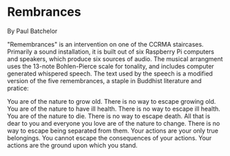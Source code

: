 # Rembrances

By Paul Batchelor

"Remembrances" is an intervention on one of the CCRMA
staircases. Primarily a sound installation, it is built out of six Raspberry Pi computers
and speakers, which produce six sources of audio. The musical arrangment
uses the 13-note Bohlen-Pierce scale for tonality, and includes computer generated
whispered speech. The text used by the speech is a modified version of the five
remembrances, a staple in Buddhist literature and pratice:

You are of the nature to grow old. There is no way to escape growing old.
You are of the nature to have ill health. There is no way to escape ill health.
You are of the nature to die. There is no way to escape death.
All that is dear to you and everyone you love are of the nature to change.
There is no way to escape being separated from them.
Your actions are your only true belongings. You cannot escape the consequences
of your actions. Your actions are the ground upon which you stand. 
